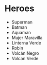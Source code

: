 # Heroes

* Superman
* Batman
* Aquaman
* Mujer Maravilla
* Linterna Verde
* Robin
* Volcán Negro
* Volcan Verde